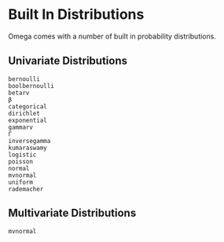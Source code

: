 # Built In Distributions

Omega comes with a number of built in probability distributions.

## Univariate Distributions

```@docs
bernoulli
boolbernoulli
betarv
β
categorical
dirichlet
exponential
gammarv
Γ
inversegamma
kumaraswamy
logistic
poisson
normal
mvnormal
uniform
rademacher
```

## Multivariate Distributions

```@docs
mvnormal
```